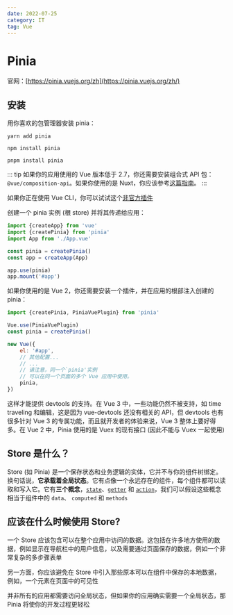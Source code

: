 ```yaml
---
date: 2022-07-25
category: IT
tag: Vue
---
```


# Pinia

<!-- more -->

官网：[https://pinia.vuejs.org/zh](https://pinia.vuejs.org/zh/)

## 安装

用你喜欢的包管理器安装 pinia：

```shell
yarn add pinia

npm install pinia

pnpm install pinia
```

::: tip
如果你的应用使用的 Vue 版本低于 2.7，你还需要安装组合式 API 包：`@vue/composition-api`。如果你使用的是 Nuxt，你应该参考[这篇指南](#待更新)。
:::

如果你正在使用 Vue CLI，你可以试试这个[非官方插件](https://github.com/wobsoriano/vue-cli-plugin-pinia)

创建一个 pinia 实例 (根 store) 并将其传递给应用：

```js
import {createApp} from 'vue'
import {createPinia} from 'pinia'
import App from './App.vue'

const pinia = createPinia()
const app = createApp(App)

app.use(pinia)
app.mount('#app')
```

如果你使用的是 Vue 2，你还需要安装一个插件，并在应用的根部注入创建的 pinia：

```js
import {createPinia, PiniaVuePlugin} from 'pinia'

Vue.use(PiniaVuePlugin)
const pinia = createPinia()

new Vue({
    el: '#app',
    // 其他配置...
    // ...
    // 请注意，同一个`pinia'实例
    // 可以在同一个页面的多个 Vue 应用中使用。 
    pinia,
})
```

这样才能提供 devtools 的支持。在 Vue 3 中，一些功能仍然不被支持，如 time traveling 和编辑，这是因为 vue-devtools 还没有相关的 API，但 devtools 也有很多针对 Vue 3 的专属功能，而且就开发者的体验来说，Vue 3 整体上要好得多。在 Vue 2 中，Pinia 使用的是 Vuex 的现有接口 (因此不能与 Vuex 一起使用) 

## Store 是什么？

Store (如 Pinia) 是一个保存状态和业务逻辑的实体，它并不与你的组件树绑定。换句话说，**它承载着全局状态**。它有点像一个永远存在的组件，每个组件都可以读取和写入它。它有**三个概念**，[`state`](#待更新)、[`getter`](#待更新) 和 [`action`](#待更新)，我们可以假设这些概念相当于组件中的 `data`、 `computed` 和 `methods`

## 应该在什么时候使用 Store?

一个 Store 应该包含可以在整个应用中访问的数据。这包括在许多地方使用的数据，例如显示在导航栏中的用户信息，以及需要通过页面保存的数据，例如一个非常复杂的多步骤表单

另一方面，你应该避免在 Store 中引入那些原本可以在组件中保存的本地数据，例如，一个元素在页面中的可见性

并非所有的应用都需要访问全局状态，但如果你的应用确实需要一个全局状态，那 Pinia 将使你的开发过程更轻松